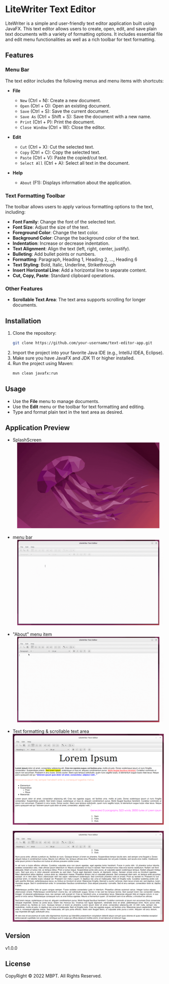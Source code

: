# LiteWriter Text Editor

LiteWriter is a simple and user-friendly text editor application built using JavaFX. This text editor allows users to create, open, edit, and save plain text documents with a variety of formatting options. It includes essential file and edit menu functionalities as well as a rich toolbar for text formatting.

## Features

### Menu Bar
The text editor includes the following menus and menu items with shortcuts:
- **File**
  - `New` (Ctrl + N): Create a new document.
  - `Open` (Ctrl + O): Open an existing document.
  - `Save` (Ctrl + S): Save the current document.
  - `Save As` (Ctrl + Shift + S): Save the document with a new name.
  - `Print` (Ctrl + P): Print the document.
  - `Close Window` (Ctrl + W): Close the editor.

- **Edit**
  - `Cut` (Ctrl + X): Cut the selected text.
  - `Copy` (Ctrl + C): Copy the selected text.
  - `Paste` (Ctrl + V): Paste the copied/cut text.
  - `Select All` (Ctrl + A): Select all text in the document.

- **Help**
  - `About` (F1): Displays information about the application.

### Text Formatting Toolbar
The toolbar allows users to apply various formatting options to the text, including:
- **Font Family**: Change the font of the selected text.
- **Font Size**: Adjust the size of the text.
- **Foreground Color**: Change the text color.
- **Background Color**: Change the background color of the text.
- **Indentation**: Increase or decrease indentation.
- **Text Alignment**: Align the text (left, right, center, justify).
- **Bulleting**: Add bullet points or numbers.
- **Formatting**: Paragraph, Heading 1, Heading 2, ..., Heading 6
- **Text Styling**: Bold, Italic, Underline, Strikethrough
- **Insert Horizontal Line**: Add a horizontal line to separate content.
- **Cut, Copy, Paste**: Standard clipboard operations.

### Other Features
- **Scrollable Text Area**: The text area supports scrolling for longer documents.


## Installation
1. Clone the repository:
    ```bash
    git clone https://github.com/your-username/text-editor-app.git
    ```
2. Import the project into your favorite Java IDE (e.g., IntelliJ IDEA, Eclipse).
3. Make sure you have JavaFX and JDK 11 or higher installed.
4. Run the project using Maven:
    ```bash
    mvn clean javafx:run
    ```

## Usage
- Use the **File** menu to manage documents.
- Use the **Edit** menu or the toolbar for text formatting and editing.
- Type and format plain text in the text area as desired.


## Application Preview
- SplashScreen
![](asset/splashscreen.gif)
<br><br>
- menu bar
![](asset/menubar.gif)
<br><br>
- "About" menu item
![](asset/about-window.gif)
<br><br>
- Text formatting & scrollable text area
![](asset/text-formatting.png)<br><br>
![](asset/scrollable-text-area.png)

  
## Version
v1.0.0

## License
CopyRight &copy; 2022 MBPT. All Rights Reserved.